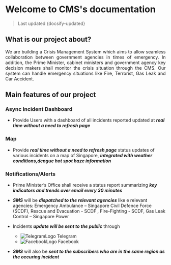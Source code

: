 # Welcome to CMS's documentation

> Last updated {docsify-updated}

## What is our project about?

<p style='text-align: justify;'>
We are building a Crisis Management System which aims to allow seamless collaboration between government agencies in times of emergency. In addition, the Prime Minister, cabinet ministers and government agency key decision makers shall monitor the crisis situation through the CMS. Our system can handle emergency situations like Fire, Terrorist, Gas Leak and Car Accident.
</p>

## Main features of our project

### Async Incident Dashboard

- Provide Users with a dashboard of all incidents reported updated at ***__real time without a need to refresh page__***

### Map

- Provide ***__real time without a need to refresh page__*** status updates of various incidents on a map of Singapore, ***__integrated with weather conditions,dengue hot spot haze information__***

### Notifications/Alerts

- Prime Minister’s Office shall receive a	status report summarizing ***__key indicators and
trends over email every 30 minutes__***

- ***__SMS__*** will be ***__dispatched to the relevant agencies__*** like 
e relevant agencies: Emergency Ambulance – Singapore Civil Defence Force (SCDF), Rescue and Evacuation - SCDF
, Fire-Fighting - SCDF, Gas Leak Control – Singapore Power

- Incidents ***__update will be sent to the public__*** through 
    - ![TelegramLogo](/static/telegram-logo.jpg ':size=20%') Telegram
    - ![FacebookLogo](https://upload.wikimedia.org/wikipedia/commons/c/cd/Facebook_logo_%28square%29.png ':size=20%') Facebook
<!-- ***__Telegram  and Facebook___***.  -->

- ***__SMS__*** will also be ***__sent to the subscribers who are in the same region as the occuring incident__***